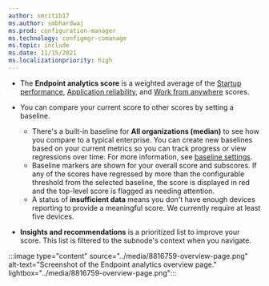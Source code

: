 ```yaml
---
author: smritib17
ms.author: smbhardwaj
ms.prod: configuration-manager
ms.technology: configmgr-comanage
ms.topic: include
ms.date: 11/15/2021
ms.localizationpriority: high
---
```

<!--Don't apply H2 in this include file since they are context driven by article. Used in scores.md, enroll-configmgr.md and enroll-intune.md files -->

- The **Endpoint analytics score** is a weighted average of the [Startup performance](../startup-performance.md), [Application reliability](../app-reliability.md), and [Work from anywhere](../work-from-anywhere.md) scores.

- You can compare your current score to other scores by setting a baseline.
  - There's a built-in baseline for **All organizations (median)** to see how you compare to a typical enterprise. You can create new baselines based on your current metrics so you can track progress or view regressions over time. For more information, see [baseline settings](../settings.md#bkmk_baselines).
   - Baseline markers are shown for your overall score and subscores. If any of the scores have regressed by more than the configurable threshold from the selected baseline, the score is displayed in red and the top-level score is flagged as needing attention.
  - A status of **insufficient data** means you don't have enough devices reporting to provide a meaningful score. We currently require at least five devices.

- **Insights and recommendations** is a prioritized list to improve your score. This list is filtered to the subnode's context when you navigate.

:::image type="content" source="../media/8816759-overview-page.png" alt-text="Screenshot of the Endpoint analytics overview page." lightbox="../media/8816759-overview-page.png":::
